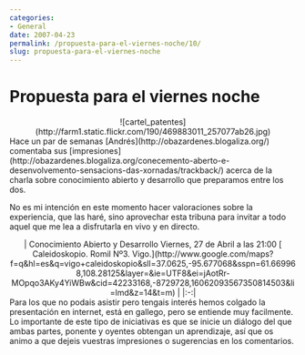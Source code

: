 ```yaml
---
categories:
- General
date: 2007-04-23
permalink: /propuesta-para-el-viernes-noche/10/
slug: propuesta-para-el-viernes-noche
---
```


# Propuesta para el viernes noche

<div style="text-align: center">![cartel_patentes](http://farm1.static.flickr.com/190/469883011_257077ab26.jpg)</div>Hace un par de semanas [Andrés](http://obazardenes.blogaliza.org/) comentaba sus [impresiones](http://obazardenes.blogaliza.org/conecemento-aberto-e-desenvolvemento-sensacions-das-xornadas/trackback/) acerca de la charla sobre conocimiento abierto y desarrollo que preparamos entre los dos.

No es mi intención en este momento hacer valoraciones sobre la experiencia, que las haré, sino aprovechar esta tribuna para invitar a todo aquel que me lea a disfrutarla en vivo y en directo.

<div style="text-align: center">| Conocimiento Abierto y Desarrollo   Viernes, 27 de Abril a las 21:00   [ Caleidoskopio. Romil Nº3. Vigo.](http://www.google.com/maps?f=q&hl=es&q=vigo+caleidoskopio&sll=37.0625,-95.677068&sspn=61.669968,108.28125&layer=&ie=UTF8&ei=jAotRr-MOpqo3AKy4YiWBw&cid=42233168,-8729728,16062093567350814503&li=lmd&z=14&t=m) |
|:-:|

</div>Para los que no podais asistir pero tengais interés hemos colgado la presentación en internet, está en gallego, pero se entiende muy facilmente. Lo importante de este tipo de iniciativas es que se inicie un diálogo del que ambas partes, ponente y oyentes obtengan un aprendizaje, así que os animo a que dejeis vuestras impresiones o sugerencias en los comentarios.